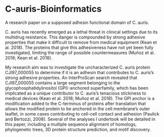 # C-auris-Bioinformatics
 A research paper on a supposed adhesin functional domain of C. auris.

C. auris has recently emerged as a lethal threat in clinical settings due to its multidrug
resistance. This danger is compounded by strong adhesive properties that make it difficult to
remove from medical equipment (Kean et al. 2018). The proteins that give this adhesiveness
have not yet been fully investigated, limiting the range of possible countermeasures (Muñoz et
al. 2018; Kean et al. 2018).

My research aim was to investigate the uncharacterized C. auris protein CJI97_000055 to
determine if it is an adhesin that contributes to C. auris’s strong adhesive properties. An
InterProScan search revealed that CJI97_000055 contains a large segment belonging to the
glycophosphatidylinositol (GPI)-anchored superfamily, which has been implicated as a unique
contributor to C. auris’s tenacious stickiness to medical devices (Kean et al. 2018; Muñoz et al.
2018). The GPI anchor is a modification added to the C-terminus of proteins after translation
that allows the modified protein to be anchored in the cell membrane’s outer leaflet, in some
cases contributing to cell-cell contact and adhesion (Paulick and Bertozzi, 2008). Several of the
analyses I undertook will be detailed in this paper, including a multiple sequence alignment of
homologs, phylogenetic trees, 3D protein structure prediction, and motif discovery.
